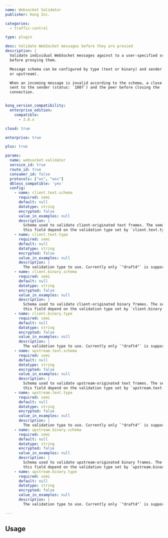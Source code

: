 ```yaml
---
name: Websocket Validator
publisher: Kong Inc.

categories:
  - traffic-control

type: plugin

desc: Validate WebSocket messages before they are proxied
description: |
  Validate individual WebSocket messages against to a user-specified schema
  before proxying them.

  Message schema can be configured by type (text or binary) and sender (client
  or upstream).

  When an incoming message is invalid according to the schema, a close frame is
  sent to the sender (status: `1007`) and the peer before closing the
  connection.


kong_version_compatibility:
  enterprise_edition:
    compatible:
      - 3.0.x

cloud: true

enterprise: true

plus: true

params:
  name: websocket-validator
  service_id: true
  route_id: true
  consumer_id: false
  protocols: ["ws", "wss"]
  dbless_compatible: 'yes'
  config:
    - name: client.text.schema
      required: semi
      default: null
      datatype: string
      encrypted: false
      value_in_examples: null
      description: |
        Schema used to validate client-originated text frames. The semantics of
        this field depend on the validation type set by `client.text.type`.
    - name: client.text.type
      required: semi
      default: null
      datatype: string
      encrypted: false
      value_in_examples: null
      description: |
        The validation type to use. Currently only `"draft4"` is supported.
    - name: client.binary.schema
      required: semi
      default: null
      datatype: string
      encrypted: false
      value_in_examples: null
      description: |
        Schema used to validate client-originated binary frames. The semantics of
        this field depend on the validation type set by `client.binary.type`.
    - name: client.binary.type
      required: semi
      default: null
      datatype: string
      encrypted: false
      value_in_examples: null
      description: |
        The validation type to use. Currently only `"draft4"` is supported.
    - name: upstream.text.schema
      required: semi
      default: null
      datatype: string
      encrypted: false
      value_in_examples: null
      description: |
        Schema used to validate upstream-originated text frames. The semantics of
        this field depend on the validation type set by `upstream.text.type`.
    - name: upstream.text.type
      required: semi
      default: null
      datatype: string
      encrypted: false
      value_in_examples: null
      description: |
        The validation type to use. Currently only `"draft4"` is supported.
    - name: upstream.binary.schema
      required: semi
      default: null
      datatype: string
      encrypted: false
      value_in_examples: null
      description: |
        Schema used to validate upstream-originated binary frames. The semantics of
        this field depend on the validation type set by `upstream.binary.type`.
    - name: upstream.binary.type
      required: semi
      default: null
      datatype: string
      encrypted: false
      value_in_examples: null
      description: |
        The validation type to use. Currently only `"draft4"` is supported.

---
```


## Usage
